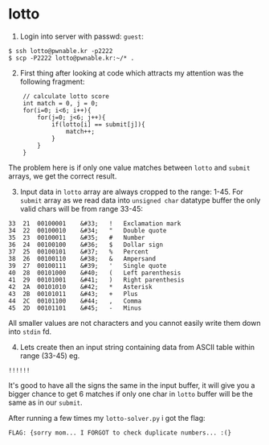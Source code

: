 # lotto

1. Login into server with passwd: `guest`:
```
$ ssh lotto@pwnable.kr -p2222
$ scp -P2222 lotto@pwnable.kr:~/* .
```

2. First thing after looking at code which attracts my attention was the following fragment:
```
	// calculate lotto score
	int match = 0, j = 0;
	for(i=0; i<6; i++){
		for(j=0; j<6; j++){
			if(lotto[i] == submit[j]){
				match++;
			}
		}
	}
```
The problem here is if only one value matches between `lotto` and `submit` arrays, we get the correct result.

3. Input data in `lotto` array are always cropped to the range: 1-45. For `submit` array as we read data into `unsigned char` datatype buffer the only valid chars will be from range 33-45:
```
33	21	00100001	&#33;	!	Exclamation mark
34	22	00100010	&#34;	"	Double quote
35	23	00100011	&#35;	#	Number
36	24	00100100	&#36;	$	Dollar sign
37	25	00100101	&#37;	%	Percent
38	26	00100110	&#38;	&	Ampersand
39	27	00100111	&#39;	'	Single quote
40	28	00101000	&#40;	(	Left parenthesis
41	29	00101001	&#41;	)	Right parenthesis
42	2A	00101010	&#42;	*	Asterisk
43	2B	00101011	&#43;	+	Plus
44	2C	00101100	&#44;	,	Comma
45	2D	00101101	&#45;	-	Minus
```
All smaller values are not characters and you cannot easily write them down into `stdin` fd.


4. Lets create then an input string containing data from ASCII table within range (33-45) eg.
```
!!!!!!
```
It's good to have all the signs the same in the input buffer, it will give you a bigger chance to get 6 matches if only one char in `lotto` buffer will be the same as in our `submit`.



After running a few times my `lotto-solver.py` i got the flag:

```
FLAG: {sorry mom... I FORGOT to check duplicate numbers... :(}
```